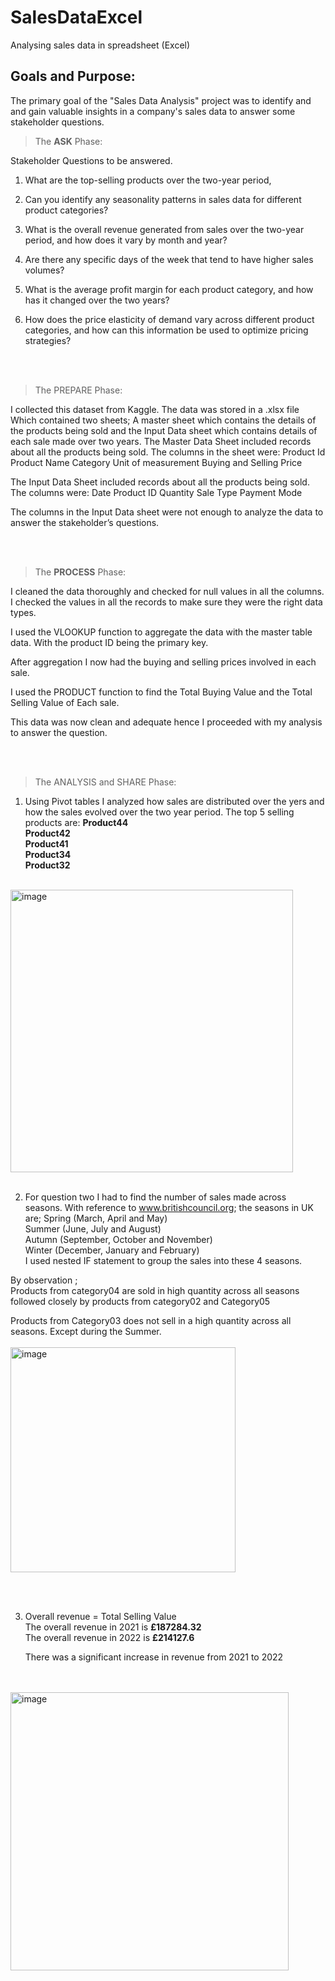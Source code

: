 # SalesDataExcel
Analysing sales data in spreadsheet (Excel)

## Goals and Purpose:

The primary goal of the "Sales Data Analysis" project was to identify and and gain valuable insights in a company's sales data to answer some stakeholder questions.

> The **ASK** Phase:

Stakeholder Questions to be answered.

1.	What are the top-selling products over the two-year period, 

2.	Can you identify any seasonality patterns in sales data for different product categories?

3.	What is the overall revenue generated from sales over the two-year period, and how does it vary by month and year?

4.	Are there any specific days of the week that tend to have higher sales volumes?

5.	What is the average profit margin for each product category, and how has it changed over the two years?

6.	How does the price elasticity of demand vary across different product categories, and how can this information be used to optimize pricing strategies?

   <br>
   <br>

> The PREPARE Phase:

I collected this dataset from Kaggle. The data was stored in a .xlsx file
Which contained two sheets; A master sheet which contains the details of the products being sold and the Input Data sheet which contains details of each sale made over two years.
The Master Data Sheet included records about all the products being sold.
The columns in the sheet were:
Product Id
Product Name
Category
Unit of measurement
Buying and Selling Price

The Input Data Sheet  included records about all the products being sold.
The columns were:
Date 
Product ID 
Quantity
Sale Type
Payment Mode

The columns in the Input Data sheet were not enough to analyze the data to  answer the stakeholder’s questions.

<br>
<br>

> The **PROCESS** Phase:

I cleaned the data thoroughly and checked for null values in all the columns.
I checked the values in all the records to make sure they were the right data types.

I used the VLOOKUP function to aggregate the data with the master table data.
With the product ID being the primary key.

After aggregation I now had the buying and selling prices involved in each sale.

I used the PRODUCT function to find the Total Buying Value and the Total Selling Value of Each sale.

This data was now clean and adequate hence I proceeded with my analysis to answer the question.

 
<br>
<br>
 
> The ANALYSIS and SHARE Phase:

1.	Using Pivot tables  I analyzed how sales are distributed over the yers and how the sales evolved over the two year period.
   The top 5 selling products are:
  	**Product44**<br>
  	**Product42**<br>
  	**Product41**<br>
  	**Product34**<br>
  	**Product32**
  	<br>
   <br>
<img width="452" alt="image" src="https://github.com/KojoBoakye/SalesDataExcel/assets/82205211/b621c290-4060-4e32-80c7-b5311dac701a">
<br>
<br>

2.	For question two I had to find the number of sales made across seasons. With reference to www.britishcouncil.org; the seasons in UK are;
   Spring (March, April and May)<br>
  	Summer (June, July and August)<br>
  	Autumn (September, October and November)<br>
  	Winter (December, January and February)<br>
I used nested IF statement to group the sales into these 4 seasons.<br>

By observation ; <br>
Products from category04 are sold in high quantity across all seasons followed closely by products from category02 and Category05 

Products from Category03 does not sell in a high quantity across all seasons. Except during the Summer. 
<br>
<br>
<img width="360" alt="image" src="https://github.com/KojoBoakye/SalesDataExcel/assets/82205211/02a92feb-c7d6-41f3-b954-b03b5d2797c6">

 <br>
 <br>

 3.	Overall revenue = Total Selling Value <br>
      The overall revenue in 2021 is **£187284.32**<br>
      The overall revenue in 2022 is **£214127.6**  <br>

     There was a significant increase in revenue from 2021 to 2022
 <br>
 <br>
 <img width="445" alt="image" src="https://github.com/KojoBoakye/SalesDataExcel/assets/82205211/e43223a5-d0f1-4ad8-94d5-d0026756eb3d">




 




 
